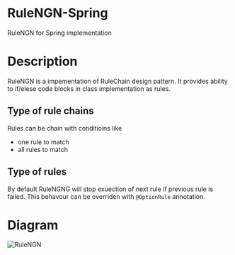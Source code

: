 # RuleNGN-Spring
RuleNGN for Spring implementation

# Description 
RuleNGN is a impementation of RuleChain design pattern. It provides ability to if/elese code blocks in class implementation as rules.

## Type of rule chains 
Rules can be chain with conditioins like 
*  one rule to match
*  all rules to match

## Type of rules
By default RuleNGNG will stop exuection of next rule if previous rule is failed. This behavour can be overriden with `@OptionRule` annotation.

# Diagram

![RuleNGN](https://github.com/lambovg/RuleNGN-Spring/assets/144920/7218f6f2-2e50-409f-82ef-60405057c151)
